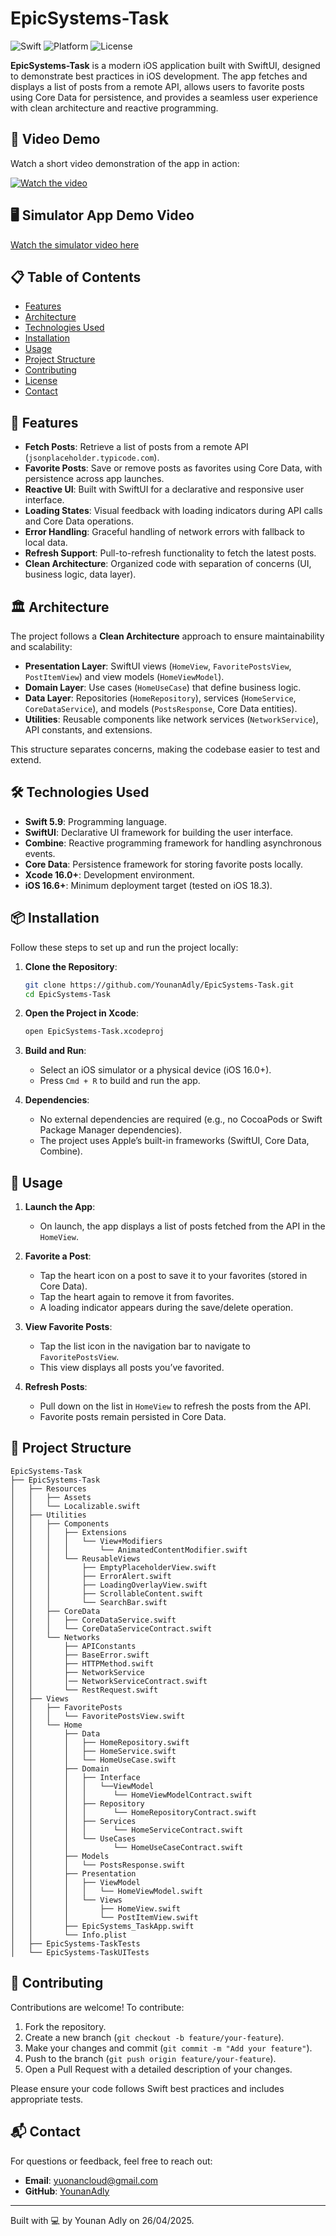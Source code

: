 # EpicSystems-Task

![Swift](https://img.shields.io/badge/Swift-5.9-orange.svg)
![Platform](https://img.shields.io/badge/Platform-iOS%2016.0+-blue.svg)
![License](https://img.shields.io/badge/License-MIT-green.svg)

**EpicSystems-Task** is a modern iOS application built with SwiftUI, designed to demonstrate best practices in iOS development. The app fetches and displays a list of posts from a remote API, allows users to favorite posts using Core Data for persistence, and provides a seamless user experience with clean architecture and reactive programming.

## 🎥 Video Demo
Watch a short video demonstration of the app in action:

[![Watch the video](https://img.shields.io/badge/Watch%20Video-Demo-blue)](https://youtu.be/bUggW3xK9ys)

## 🖥️ Simulator App Demo Video
[Watch the simulator video here](https://drive.google.com/file/d/14j5yd3-9xIJFOvsyZ_vO5n7V_U55it3k/preview)

## 📋 Table of Contents
- [Features](#features)
- [Architecture](#architecture)
- [Technologies Used](#technologies-used)
- [Installation](#installation)
- [Usage](#usage)
- [Project Structure](#project-structure)
- [Contributing](#contributing)
- [License](#license)
- [Contact](#contact)

## 🌟 Features
- **Fetch Posts**: Retrieve a list of posts from a remote API (`jsonplaceholder.typicode.com`).
- **Favorite Posts**: Save or remove posts as favorites using Core Data, with persistence across app launches.
- **Reactive UI**: Built with SwiftUI for a declarative and responsive user interface.
- **Loading States**: Visual feedback with loading indicators during API calls and Core Data operations.
- **Error Handling**: Graceful handling of network errors with fallback to local data.
- **Refresh Support**: Pull-to-refresh functionality to fetch the latest posts.
- **Clean Architecture**: Organized code with separation of concerns (UI, business logic, data layer).

## 🏛 Architecture
The project follows a **Clean Architecture** approach to ensure maintainability and scalability:

- **Presentation Layer**: SwiftUI views (`HomeView`, `FavoritePostsView`, `PostItemView`) and view models (`HomeViewModel`).
- **Domain Layer**: Use cases (`HomeUseCase`) that define business logic.
- **Data Layer**: Repositories (`HomeRepository`), services (`HomeService`, `CoreDataService`), and models (`PostsResponse`, Core Data entities).
- **Utilities**: Reusable components like network services (`NetworkService`), API constants, and extensions.

This structure separates concerns, making the codebase easier to test and extend.

## 🛠 Technologies Used
- **Swift 5.9**: Programming language.
- **SwiftUI**: Declarative UI framework for building the user interface.
- **Combine**: Reactive programming framework for handling asynchronous events.
- **Core Data**: Persistence framework for storing favorite posts locally.
- **Xcode 16.0+**: Development environment.
- **iOS 16.6+**: Minimum deployment target (tested on iOS 18.3).

## 📦 Installation
Follow these steps to set up and run the project locally:

1. **Clone the Repository**:
   ```bash
   git clone https://github.com/YounanAdly/EpicSystems-Task.git
   cd EpicSystems-Task
   ```

2. **Open the Project in Xcode**:
   ```bash
   open EpicSystems-Task.xcodeproj
   ```

3. **Build and Run**:
   - Select an iOS simulator or a physical device (iOS 16.0+).
   - Press `Cmd + R` to build and run the app.

4. **Dependencies**:
   - No external dependencies are required (e.g., no CocoaPods or Swift Package Manager dependencies).
   - The project uses Apple’s built-in frameworks (SwiftUI, Core Data, Combine).

## 🚀 Usage
1. **Launch the App**:
   - On launch, the app displays a list of posts fetched from the API in the `HomeView`.

2. **Favorite a Post**:
   - Tap the heart icon on a post to save it to your favorites (stored in Core Data).
   - Tap the heart again to remove it from favorites.
   - A loading indicator appears during the save/delete operation.

3. **View Favorite Posts**:
   - Tap the list icon in the navigation bar to navigate to `FavoritePostsView`.
   - This view displays all posts you’ve favorited.

4. **Refresh Posts**:
   - Pull down on the list in `HomeView` to refresh the posts from the API.
   - Favorite posts remain persisted in Core Data.

## 📂 Project Structure
```
EpicSystems-Task
├── EpicSystems-Task
│   ├── Resources
│   │   ├── Assets
│   │   └── Localizable.swift
│   ├── Utilities
│   │   ├── Components
│   │   │   ├── Extensions
│   │   │   │   └── View+Modifiers
│   │   │   │       └── AnimatedContentModifier.swift
│   │   │   └── ReusableViews
│   │   │       ├── EmptyPlaceholderView.swift
│   │   │       ├── ErrorAlert.swift
│   │   │       ├── LoadingOverlayView.swift
│   │   │       ├── ScrollableContent.swift
│   │   │       └── SearchBar.swift
│   │   ├── CoreData
│   │   │   ├── CoreDataService.swift
│   │   │   └── CoreDataServiceContract.swift
│   │   └── Networks
│   │       ├── APIConstants
│   │       ├── BaseError.swift
│   │       ├── HTTPMethod.swift
│   │       ├── NetworkService
│   │       │── NetworkServiceContract.swift
│   │       └── RestRequest.swift
│   ├── Views
│   │   ├── FavoritePosts
│   │   │   └── FavoritePostsView.swift
│   │   └── Home
│   │       ├── Data
│   │       │   ├── HomeRepository.swift
│   │       │   ├── HomeService.swift
│   │       │   └── HomeUseCase.swift
│   │       ├── Domain
│   │       │   ├── Interface
│   │       │   │   └──ViewModel
│   │       │   │      └── HomeViewModelContract.swift
│   │       │   ├── Repository
│   │       │   │      └── HomeRepositoryContract.swift
│   │       │   ├── Services
│   │       │   │      └── HomeServiceContract.swift
│   │       │   └── UseCases
│   │       │          └── HomeUseCaseContract.swift
│   │       ├── Models
│   │       │   └── PostsResponse.swift
│   │       ├── Presentation
│   │       │   ├── ViewModel
│   │       │   │   └── HomeViewModel.swift
│   │       │   └── Views
│   │       │       ├── HomeView.swift
│   │       │       └── PostItemView.swift
│   │       ├── EpicSystems_TaskApp.swift
│   │       └── Info.plist
│   ├── EpicSystems-TaskTests
│   └── EpicSystems-TaskUITests
```

## 🤝 Contributing
Contributions are welcome! To contribute:

1. Fork the repository.
2. Create a new branch (`git checkout -b feature/your-feature`).
3. Make your changes and commit (`git commit -m "Add your feature"`).
4. Push to the branch (`git push origin feature/your-feature`).
5. Open a Pull Request with a detailed description of your changes.

Please ensure your code follows Swift best practices and includes appropriate tests.

## 📬 Contact
For questions or feedback, feel free to reach out:
- **Email**: [yuonancloud@gmail.com](mailto:yuonancloud@gmail.com)
- **GitHub**: [YounanAdly](https://github.com/YounanAdly)

---

Built with 💻 by Younan Adly on 26/04/2025.
